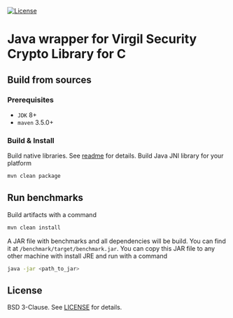 [![License](https://img.shields.io/badge/license-BSD%203--Clause-blue.svg)](https://raw.githubusercontent.com/VirgilSecurity/virgil-crypto/master/LICENSE)

# Java wrapper for Virgil Security Crypto Library for C

## Build from sources

### Prerequisites

  - `JDK` 8+
  - `maven` 3.5.0+

### Build & Install

Build native libraries. See [readme](https://github.com/VirgilSecurity/virgil-crypto-c/blob/master/README.md) for details.
Build Java JNI library for your platform

```bash
mvn clean package
```

## Run benchmarks

Build artifacts with a command
```bash
mvn clean install
```

A JAR file with benchmarks and all dependencies will be build. You can find it at `/benchmark/target/benchmark.jar`.
You can copy this JAR file to any other machine with install JRE and run with a command
```bash
java -jar <path_to_jar>
```

## License

BSD 3-Clause. See [LICENSE](../../LICENSE) for details.
